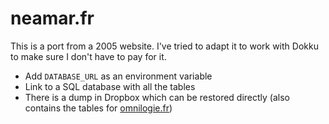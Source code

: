 # neamar.fr
This is a port from a 2005 website. I've tried to adapt it to work with Dokku to make sure I don't have to pay for it.


* Add `DATABASE_URL` as an environment variable
* Link to a SQL database with all the tables
* There is a dump in Dropbox which can be restored directly (also contains the tables for [omnilogie.fr](https://omnilogie.fr))
